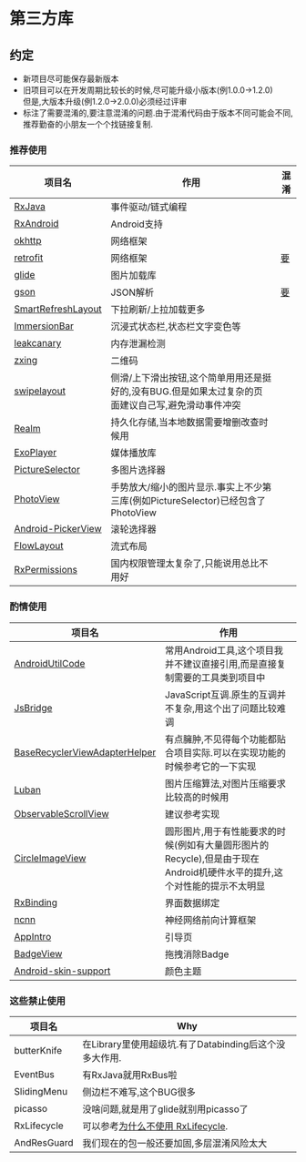 # 第三方库

## 约定
- 新项目尽可能保存最新版本
- 旧项目可以在开发周期比较长的时候,尽可能升级小版本(例1.0.0->1.2.0)  
但是,大版本升级(例1.2.0->2.0.0)必须经过评审
- 标注了需要混淆的,要注意混淆的问题.由于混淆代码由于版本不同可能会不同,推荐勤奋的小朋友一个个找链接复制.

### 推荐使用

| 项目名 | 作用 |混淆|
| ------ | ------ |------ |
|[RxJava](https://github.com/ReactiveX/RxJava)| 事件驱动/链式编程|
|[RxAndroid](https://github.com/ReactiveX/RxAndroid)|Android支持|
|[okhttp](https://github.com/square/okhttp)|网络框架|
|[retrofit](https://github.com/square/retrofit)|网络框架|[要](https://github.com/square/retrofit/blob/master/retrofit/src/main/resources/META-INF/proguard/retrofit2.pro)
|[glide](https://github.com/bumptech/glide)|图片加载库|
|[gson](https://github.com/google/gson)|JSON解析|[要](https://github.com/google/gson/blob/master/examples/android-proguard-example/proguard.cfg)|
|[SmartRefreshLayout](https://github.com/scwang90/SmartRefreshLayout)|下拉刷新/上拉加载更多|
|[ImmersionBar](https://github.com/gyf-dev/ImmersionBar)|沉浸式状态栏,状态栏文字变色等|
|[leakcanary](https://github.com/square/leakcanary)|内存泄漏检测|
|[zxing](https://github.com/zxing/zxing)|二维码|
|[swipelayout](https://github.com/daimajia/AndroidSwipeLayout)|侧滑/上下滑出按钮,这个简单用用还是挺好的,没有BUG.但是如果太过复杂的页面建议自己写,避免滑动事件冲突|
|[Realm](https://github.com/realm/realm-java)|持久化存储,当本地数据需要增删改查时候用|
|[ExoPlayer](https://github.com/google/ExoPlayer)|媒体播放库|
|[PictureSelector](https://github.com/search?o=desc&p=18&q=android&s=stars&type=Repositories)|多图片选择器|
|[PhotoView](https://github.com/chrisbanes/PhotoView)|手势放大/缩小的图片显示.事实上不少第三库(例如PictureSelector)已经包含了PhotoView|
|[Android-PickerView](https://github.com/Bigkoo/Android-PickerView)|滚轮选择器|
|[FlowLayout](https://github.com/hongyangAndroid/FlowLayout)|流式布局|
|[RxPermissions](https://github.com/tbruyelle/RxPermissions)|国内权限管理太复杂了,只能说用总比不用好|
### 酌情使用
 
| 项目名 | 作用 |
| ------ | ------ |
|[AndroidUtilCode](https://github.com/Blankj/AndroidUtilCode/blob/master/utilcode/README-CN.md)|常用Android工具,这个项目我并不建议直接引用,而是直接复制需要的工具类到项目中|
|[JsBridge](https://github.com/lzyzsd/JsBridge)|JavaScript互调.原生的互调并不复杂,用这个出了问题比较难调||
|[BaseRecyclerViewAdapterHelper](https://github.com/CymChad/BaseRecyclerViewAdapterHelper)|有点臃肿,不见得每个功能都贴合项目实际.可以在实现功能的时候参考它的一下实现|
|[Luban](https://github.com/Curzibn/Luban)|图片压缩算法,对图片压缩要求比较高的时候用|
|[ObservableScrollView](https://github.com/ksoichiro/Android-ObservableScrollView)|建议参考实现|
|[CircleImageView](https://github.com/hdodenhof/CircleImageView)|圆形图片,用于有性能要求的时候(例如有大量圆形图片的Recycle),但是由于现在Android机硬件水平的提升,这个对性能的提示不太明显|
[RxBinding](https://github.com/JakeWharton/RxBinding)|界面数据绑定|
|[ncnn](https://github.com/Tencent/ncnn)|神经网络前向计算框架|
|[AppIntro](https://github.com/AppIntro/AppIntro)|引导页|
|[BadgeView](https://github.com/qstumn/BadgeView)|拖拽消除Badge|
|[Android-skin-support](https://github.com/ximsfei/Android-skin-support)|颜色主题|


###  这些禁止使用

| 项目名 | Why |
| ------ | ------ |
|butterKnife |在Library里使用超级坑.有了Databinding后这个没多大作用.|
|EventBus |有RxJava就用RxBus啦|
|SlidingMenu| 侧边栏不难写,这个BUG很多|
|picasso |没啥问题,就是用了glide就别用picasso了|
|RxLifecycle |可以参考[为什么不使用 RxLifecycle](https://www.jianshu.com/p/6627e97eba8d).|
| AndResGuard |我们现在的包一般还要加固,多层混淆风险太大|